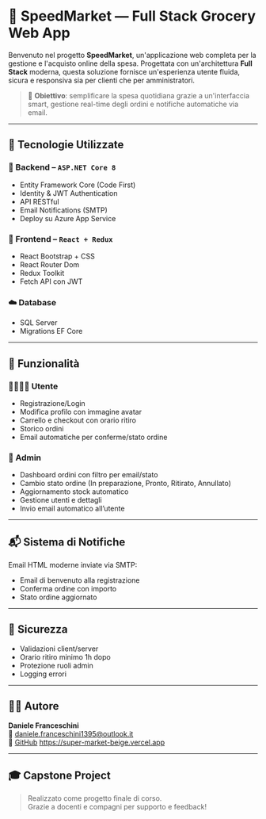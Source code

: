 # 🛒 SpeedMarket — Full Stack Grocery Web App

Benvenuto nel progetto **SpeedMarket**, un'applicazione web completa per la gestione e l'acquisto online della spesa. Progettata con un'architettura **Full Stack** moderna, questa soluzione fornisce un'esperienza utente fluida, sicura e responsiva sia per clienti che per amministratori.

> 🏁 **Obiettivo**: semplificare la spesa quotidiana grazie a un'interfaccia smart, gestione real-time degli ordini e notifiche automatiche via email.

---

## 🔧 Tecnologie Utilizzate

### 🧠 Backend – `ASP.NET Core 8`

- Entity Framework Core (Code First)
- Identity & JWT Authentication
- API RESTful
- Email Notifications (SMTP)
- Deploy su Azure App Service

### 🎨 Frontend – `React + Redux`

- React Bootstrap + CSS
- React Router Dom
- Redux Toolkit
- Fetch API con JWT

### ☁️ Database

- SQL Server
- Migrations EF Core

---

## 🧩 Funzionalità

### 👨‍👩‍👧‍👦 Utente

- Registrazione/Login
- Modifica profilo con immagine avatar
- Carrello e checkout con orario ritiro
- Storico ordini
- Email automatiche per conferme/stato ordine

### 🛒 Admin

- Dashboard ordini con filtro per email/stato
- Cambio stato ordine (In preparazione, Pronto, Ritirato, Annullato)
- Aggiornamento stock automatico
- Gestione utenti e dettagli
- Invio email automatico all’utente

---

## 📬 Sistema di Notifiche

Email HTML moderne inviate via SMTP:

- Email di benvenuto alla registrazione
- Conferma ordine con importo
- Stato ordine aggiornato

---

## 🧪 Sicurezza

- Validazioni client/server
- Orario ritiro minimo 1h dopo
- Protezione ruoli admin
- Logging errori

---

## 🙋‍♂️ Autore

**Daniele Franceschini**  
📧 daniele.franceschini1395@outlook.it  
🔗 [GitHub](https://github.com/Dan131195)
https://super-market-beige.vercel.app

---

## 🎓 Capstone Project

> Realizzato come progetto finale di corso.  
> Grazie a docenti e compagni per supporto e feedback!
